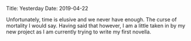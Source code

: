 Title: Yesterday
Date: 2019-04-22

Unfortunately, time is elusive and we never have enough. The curse of mortality I would say. Having said that however, I am a little taken in by my new project as I am currently trying to write my first novella. 
